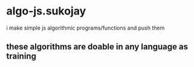 # algo-js.sukojay
i make simple js algorithmic programs/functions and push them

## these algorithms are doable in any language as training
